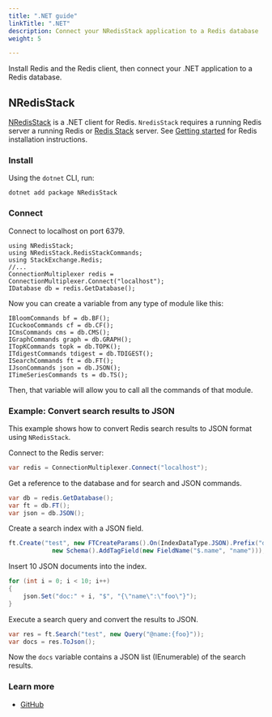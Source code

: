 ```yaml
---
title: ".NET guide"
linkTitle: ".NET"
description: Connect your NRedisStack application to a Redis database
weight: 5

---
```


Install Redis and the Redis client, then connect your .NET application to a Redis database. 

## NRedisStack

[NRedisStack](https://github.com/redis/NRedisStack) is a .NET client for Redis.
`NredisStack` requires a running Redis server a running Redis or [Redis Stack](https://redis.io/docs/stack/get-started/install/) server. See [Getting started](/docs/getting-started/) for Redis installation instructions.

### Install

Using the `dotnet` CLI, run:

```
dotnet add package NRedisStack
```

### Connect

Connect to localhost on port 6379.

```
using NRedisStack;
using NRedisStack.RedisStackCommands;
using StackExchange.Redis;
//...
ConnectionMultiplexer redis = ConnectionMultiplexer.Connect("localhost");
IDatabase db = redis.GetDatabase();
```

Now you can create a variable from any type of module like this:

```
IBloomCommands bf = db.BF();
ICuckooCommands cf = db.CF();
ICmsCommands cms = db.CMS();
IGraphCommands graph = db.GRAPH();
ITopKCommands topk = db.TOPK();
ITdigestCommands tdigest = db.TDIGEST();
ISearchCommands ft = db.FT();
IJsonCommands json = db.JSON();
ITimeSeriesCommands ts = db.TS();
```

Then, that variable will allow you to call all the commands of that module.

### Example: Convert search results to JSON

This example shows how to convert Redis search results to JSON format using `NRedisStack`.

Connect to the Redis server:

```csharp
var redis = ConnectionMultiplexer.Connect("localhost");
```

Get a reference to the database and for search and JSON commands.

```csharp
var db = redis.GetDatabase();
var ft = db.FT();
var json = db.JSON();
```

Create a search index with a JSON field.

```csharp
ft.Create("test", new FTCreateParams().On(IndexDataType.JSON).Prefix("doc:"),
            new Schema().AddTagField(new FieldName("$.name", "name")));
```

Insert 10 JSON documents into the index.

```csharp
for (int i = 0; i < 10; i++)
{
    json.Set("doc:" + i, "$", "{\"name\":\"foo\"}");
}
```

Execute a search query and convert the results to JSON.

```csharp
var res = ft.Search("test", new Query("@name:{foo}"));
var docs = res.ToJson();
```

Now the `docs` variable contains a JSON list (IEnumerable) of the search results.

### Learn more

* [GitHub](https://github.com/redis/NRedisStack)
 
